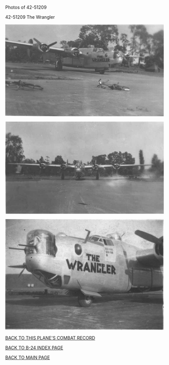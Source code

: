 
Photos of 42-51209






 




42-51209 The Wrangler  
  

![](42-51209.jpg)  
  

![](42-51209a.jpg)  
  

![](42-51209b.jpg)  
  

[BACK TO THIS PLANE'S COMBAT RECORD](b24s/42-51209.md)  

[BACK TO B-24 INDEX PAGE](000b24s.md)  

[BACK TO MAIN PAGE](index.html)


